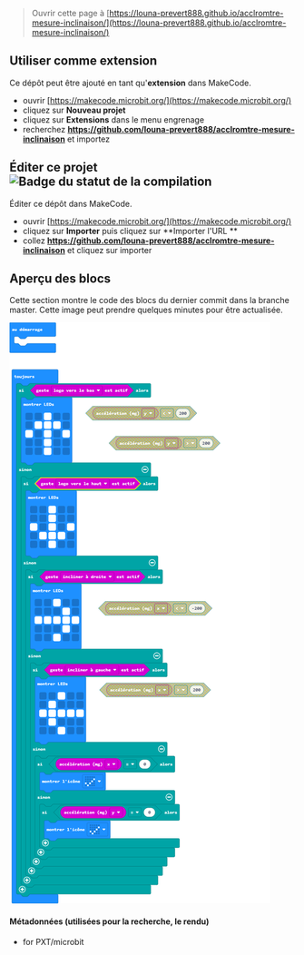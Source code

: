 
> Ouvrir cette page à [https://louna-prevert888.github.io/acclromtre-mesure-inclinaison/](https://louna-prevert888.github.io/acclromtre-mesure-inclinaison/)

## Utiliser comme extension

Ce dépôt peut être ajouté en tant qu'**extension** dans MakeCode.

* ouvrir [https://makecode.microbit.org/](https://makecode.microbit.org/)
* cliquez sur **Nouveau projet**
* cliquez sur **Extensions** dans le menu engrenage
* recherchez **https://github.com/louna-prevert888/acclromtre-mesure-inclinaison** et importez

## Éditer ce projet ![Badge du statut de la compilation](https://github.com/louna-prevert888/acclromtre-mesure-inclinaison/workflows/MakeCode/badge.svg)

Éditer ce dépôt dans MakeCode.

* ouvrir [https://makecode.microbit.org/](https://makecode.microbit.org/)
* cliquez sur **Importer** puis cliquez sur **Importer l'URL **
* collez **https://github.com/louna-prevert888/acclromtre-mesure-inclinaison** et cliquez sur importer

## Aperçu des blocs

Cette section montre le code des blocs du dernier commit dans la branche master.
Cette image peut prendre quelques minutes pour être actualisée.

![Un rendu de la vue des blocs](https://github.com/louna-prevert888/acclromtre-mesure-inclinaison/raw/master/.github/makecode/blocks.png)

#### Métadonnées (utilisées pour la recherche, le rendu)

* for PXT/microbit
<script src="https://makecode.com/gh-pages-embed.js"></script><script>makeCodeRender("{{ site.makecode.home_url }}", "{{ site.github.owner_name }}/{{ site.github.repository_name }}");</script>
